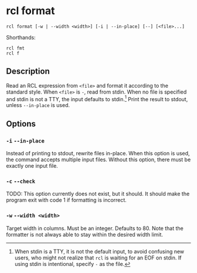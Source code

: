 # rcl format

    rcl format [-w | --width <width>] [-i | --in-place] [--] [<file>...]

Shorthands:

    rcl fmt
    rcl f

## Description

Read an <abbr>RCL</abbr> expression from `<file>` and format it according to the
standard style. When `<file>` is `-`, read from stdin. When no file is specified
and stdin is not a <abbr>TTY</abbr>, the input defaults to stdin.[^1] Print the
result to stdout, unless `--in-place` is used.

[^1]: When stdin is a <abbr>TTY</abbr>, it is not the default input, to avoid
      confusing new users, who might not realize that `rcl` is waiting for an
      <abbr>EOF</abbr> on stdin. If using stdin is intentional, specify `-` as
      the file.

## Options

### `-i` `--in-place`

Instead of printing to stdout, rewrite files in-place. When this option is used,
the command accepts multiple input files. Without this option, there must be
exactly one input file.

### `-c` `--check`

TODO: This option currently does not exist, but it should. It should make the
program exit with code 1 if formatting is incorrect.

### `-w` `--width <width>`

Target width in columns. Must be an integer. Defaults to 80. Note that the
formatter is not always able to stay within the desired width limit.

